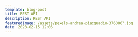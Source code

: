 ```yaml
---
template: blog-post
title: REST API
description: REST API
featuredImage: /assets/pexels-andrea-piacquadio-3760067.jpg
date: 2023-02-15 12:06
---
```




